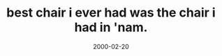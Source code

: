 ---
layout: base.njk
title : 'best chair i ever had was the chair i had in &#39;nam.' 
view_title : 'best chair i ever had was the chair i had in &#39;nam.' 
year : '2000' 
date : '2000-02-20' 
img_file : '/drawing/bestchair.png' 
html_file : 'bestchair' 
next_html : 'itsthemarch.html' 
year_order : '191' 
permalink : "title/{{html_file}}.html"
---